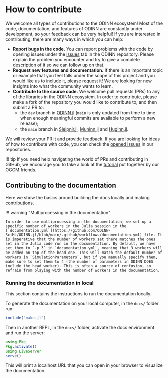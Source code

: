# How to contribute

We welcome all types of contributions to the ODINN ecosystem! Most of the code, documentation, and features of ODINN are constantly under development, so your feedback can be very helpful! If you are interested in contributing, there are many ways in which you can help:

- **Report bugs in the code.** You can report problems with the code by opening issues under the [issues](https://github.com/ODINN-SciML/ODINN.jl/issues) tab in the ODINN repository. Please explain the problem you encounter and try to give a complete description of it so we can follow up on that.
- **Request new features and documentation.** If there is an important topic or example that you feel falls under the scope of this project and you would like us to include it, please request it! We are looking for new insights into what the community wants to learn.
- **Contribute to the source code.** We welcome pull requests (PRs) to any  of the libraries in the ODINN ecosystem. In order to contribute, please make a fork of the repository you would like to contribute to, and then submit a PR to:
  - the `dev` branch in [ODINN.jl](https://github.com/ODINN-SciML/ODINN.jl/) (`main` is only updated from time to time when enough meaningful commits are available to perform a new release);
  - the `main` branch in [Sleipnir.jl](https://github.com/ODINN-SciML/Sleipnir.jl), [Muninn.jl](https://github.com/ODINN-SciML/Muninn.jl) and [Huginn.jl](https://github.com/ODINN-SciML/Huginn.jl/).

We will review your PR it and provide feedback. If you are looking for ideas of how to contribute with code, you can check the [opened issues](https://github.com/ODINN-SciML/ODINN.jl/issues) in our repositories.

!!! tip
    If you need help navigating the world of PRs and contributing in GitHub, we encourage you to take a look at the [tutorial](https://docs.oggm.org/en/stable/contributing.html) put together by our OGGM friends.

## Contributing to the documentation

Here we show the basics around building the docs locally and making contributions.

!!! warning "Multiprocessing in the documentation"

    In order to use multiprocessing in the documentation, we set up a specific number of workers in the Julia session in the [`documentation.yml`](https://github.com/ODINN-SciML/ODINN.jl/blob/main/.github/workflows/documentation.yml) file. It is imperative that the number of workers set there matches the ones set in the Julia code run in the documentation. By default, we have set them to `-p 3` in `documentation.yml`, meaning that 3 workers will be added on top of the head one. This will match the default number of workers in `SimulationParameters`, but if you manually specify them, make sure to set them to 4 (the number of parameters in ODINN DOES include the head worker). This is often a source of confusion, so refrain from playing with the number of workers in the documentation. 

### Running the documentation in local

This section contains the instructions to run the documentation locally.

To generate the documentation on your local computer, in the `docs/` folder run:
```julia
include("make.jl")
```

Then in another REPL, in the `docs/` folder, activate the docs environment and run the server:
```julia
using Pkg
Pkg.activate()
using LiveServer
serve()
```

This will print a localhost URL that you can open in your browser to visualize the documentation.